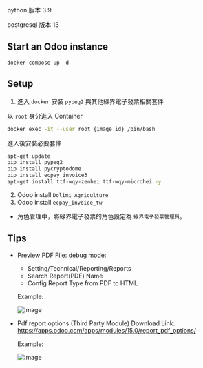 python 版本 3.9

postgresql 版本 13

## Start an Odoo instance

`docker-compose up -d`

## Setup

1. 進入 `docker` 安裝 `pypeg2` 與其他綠界電子發票相關套件

以 `root` 身分進入 Container

```sh
docker exec -it --user root {image id} /bin/bash
```

進入後安裝必要套件

```sh
apt-get update
pip install pypeg2
pip install pycryptodome
pip install ecpay_invoice3
apt-get install ttf-wqy-zenhei ttf-wqy-microhei -y
```

2. Odoo install `Dolimi Agriculture`
5. Odoo install `ecpay_invoice_tw`

* 角色管理中，將綠界電子發票的角色設定為 `綠界電子發票管理員`。



## Tips
* Preview PDF File:
  debug mode:
  - Setting/Technical/Reporting/Reports
  - Search Report(PDF) Name
  - Config Report Type from PDF to HTML
  
  Example:
  
  ![image](https://github.com/PIMIYA/Odoo_15/assets/52248840/f7cf5ad2-d134-458e-ace8-084d0611ce06)

* Pdf report options (Third Party Module)
  Download Link: https://apps.odoo.com/apps/modules/15.0/report_pdf_options/
  
  Example:
  
  ![image](https://github.com/PIMIYA/Odoo_15/assets/52248840/871cde4b-cb25-492d-adaa-8005b2549a1a)

  
